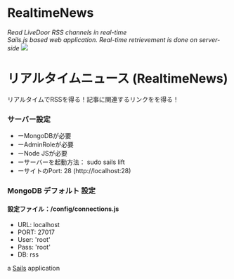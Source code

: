 # RealtimeNews
*Read LiveDoor RSS channels in real-time*  
*Sails.js based web application. Real-time retrievement is done on server-side*
<img style="width=50%" src="https://s18.postimg.org/3usengbvt/Screen_Shot_2016_09_16_at_16_36_19.png" />


# リアルタイムニュース (RealtimeNews)
リアルタイムでRSSを得る！記事に関連するリンクをを得る！

<h3>サーバー設定</h3>
<ul>
<li>ーMongoDBが必要</li>
<li>ーAdminRoleが必要</li>
<li>ーNode JSが必要</li>
<li>ーサーバーを起動方法： sudo sails lift</li>
<li>ーサイトのPort: 28 (http://localhost:28)</li>
</ul>

<h3>MongoDB デフォルト 設定</h3>
<h4>設定ファイル：/config/connections.js</h4>
<ul>
<li>URL: localhost</li>
<li>PORT: 27017</li>
<li>User: 'root'</li>
<li>Pass: 'root'</li>
<li>DB: rss</li>
</ul>

a [Sails](http://sailsjs.org) application

